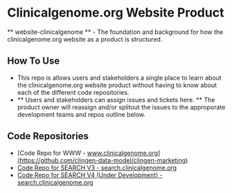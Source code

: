 # Clinicalgenome.org Website Product
** website-clinicalgenome ** - The foundation and background for how the clinicalgenome.org website as a product is structured.

## How To Use
- This repo is allows users and stakeholders a single place to learn about the clinicalgenome.org website product without having to know about each of the different code repositories.
- ** Users and stakeholders can assign issues and tickets here. **  The product owner will reassign and/or splitout the issues to the approporate development teams and repos outline below.


## Code Repositories
- [Code Repo for WWW - www.clinicalgenome.org](https://github.com/clingen-data-model/clingen-marketing) 
- [Code Repo for SEARCH V3 - search.clinicalgenome.org](https://github.com/clingen-data-model/clingen-knowledge)   
- [Code Repo for SEARCH V4 (Under Development) - search.clinicalgenome.org](https://github.com/clingen-data-model/website-clinicalgenome-search)  



